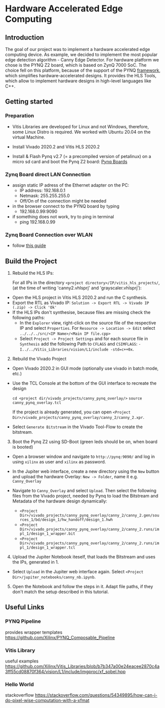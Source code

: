 # Hardware Accelerated Edge Computing 
## Introduction 

The goal of our project was to implement a hardware accelerated edge computing device. 
As example, we decided to implement the most popular edge detection algorithm - Canny Edge Detector.
For hardware platform we chose is the PYNQ Z2 board, which is based on ZynQ 7000 SoC. The choice fell on this platform, 
because of the support of the PYNQ [framework](http://www.pynq.io/), which simplifies hardware-accelerated designs.
It provides the HLS Tools, which allow to implement hardware designs in high-level languages like C++.  


## Getting started

### Preparation
- Vitis Libraries are developed for Linux and not Windows, therefore, some Linux Distro is required. We worked with Ubuntu 20.04 on the virtual Machine.

- Install Vivado 2020.2 and Vitis HLS 2020.2

- Install & Flash Pynq v2.7 (= a precompiled version of petalinux) on a micro sd card and boot the Pynq Z2 board: [Pynq Boards](http://www.pynq.io/board.html)

### Zynq Board direct LAN Connection
- assign static IP adress of the Ethernet adapter on the PC:
    - IP address: 192.168.0.1
    - Netmask: 255.255.255.0
    - Off/On of the connection might be needed
- in the browser connect to the PYNQ board by typing
    - 192.168.0.99:9090
- if something does not work, try to ping in terminal
    - ping 192.168.0.99  
### Zynq Board Connection over WLAN
- follow [this guide](https://pynq.readthedocs.io/en/v2.3/appendix.html#assign-your-computer-a-static-ip)

## Build the Project

1. Rebuild the HLS IPs:


    For all IPs in the directory `<project directory>/IP/vitis_hls_projects/`, (at the time of writing 'canny2.vhlsprj' and 'grayscaler.vhlsprj'):
- Open the HLS project in Vitis HLS 2020.2 and run the C synthesis.
- Export the RTL as Vivado IP: `Solution -> Export RTL -> Vivado IP (.zip) -> Click 'Ok'`
- If the HLS IPs don't synthesise, because files are missing check the following paths:
    - In the `Explorer` view, right-click on the source file of the respective IP and select `Properties`. For `Resource -> Location -> Edit` select `../../../src/<IP Name>/<Main IP file.cpp>`
    - Select `Project -> Project Settings` and for each source file in `Synthesis` add the following Path to `CFLAGS` and `CSIMFLAGS`: `-I../../Vitis_Libraries/vision/L1/include -std=c++0x`.

2. Rebuild the Vivado Project

- Open Vivado 2020.2 in GUI mode (optionally use vivado in batch mode, etc.)
- Use the TCL Console at the bottom of the GUI interface to recreate the design
    
    `cd <project dir/vivado_projects/canny_pynq_overlay/>`
    `source canny_pynq_overlay.tcl`

    If the project is already generated, you can open `<Project Dir>/vivado_projects/canny_pynq_overlay/canny_2/canny_2.xpr`.

- Select `Generate Bitstream` in the Vivado Tool-Flow to create the bitstream.

3. Boot the Pynq Z2 using SD-Boot (green leds should be on, when board is booted)

- Open a browser window and navigate to `http://pynq:9090/` and log in using `xilinx` as user and `xilinx` as password. 

- In the Jupiter web interface, create a new directory  using the `New` button and upload the hardware Overlay: `New -> Folder`, name it e.g. `Canny_Overlay`
- Navigate to `Canny_Overlay` and select `Upload`. Then select the following files from the Vivado project, needed by Pynq to load the Bitstream and Metadata of the hardware design dynamically:
    - `<Project Dir>/vivado_projects/canny_pynq_overlay/canny_2/canny_2.gen/sources_1/bd/design_1/hw_handoff/design_1.hwh`
    - `<Project Dir>/vivado_projects/canny_pynq_overlay/canny_2/canny_2.runs/impl_1/design_1_wrapper.bit`
    - `<Project Dir>/vivado_projects/canny_pynq_overlay/canny_2/canny_2.runs/impl_1/design_1_wrapper.tcl`

4. Upload the Jupiter Notebook iteself, that loads the Bitstream and uses the IPs, generated in 1.
- Select `Upload` in the Jupiter web interface again. Select `<Project Dir>/jupiter_notebooks/canny_nb.ipynb`. 

5. Open the Notebook and follow the steps in it. Adapt file paths, if they don't match the setup described in this tutorial.

## Useful Links
### PYNQ Pipeline
provides wrapper templates
https://github.com/Xilinx/PYNQ_Composable_Pipeline

### Vitis Library
useful examples
https://github.com/Xilinx/Vitis_Libraries/blob/b7b347a00e24eacee2870c4a3ff55cd08870f364/vision/L1/include/imgproc/xf_sobel.hpp

### Hello World
stackoverflow
https://stackoverflow.com/questions/54349895/how-can-i-do-pixel-wise-computation-with-a-xfmat

